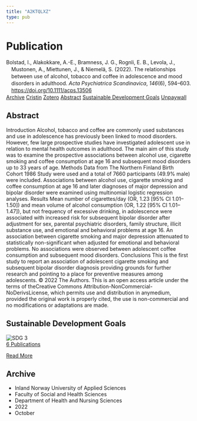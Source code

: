 ```yaml
---
title: "A2KTQLXZ"
type: pub
---
```

<h1>Publication</h1>
<article id="csl-bib-container-A2KTQLXZ" class="csl-bib-container">
  <div class="csl-bib-body" style="line-height: 1.35; padding-left: 1em; text-indent:-1em;">
  <div class="csl-entry">Bolstad, I., Alakokkare, A.-E., Bramness, J. G., Rognli, E. B., Levola, J., Mustonen, A., Miettunen, J., &amp; Niemel&#xE4;, S. (2022). The relationships between use of alcohol, tobacco and coffee in adolescence and mood disorders in adulthood. <i>Acta Psychiatrica Scandinavica</i>, <i>146</i>(6), 594&#x2013;603. <a href="https://doi.org/10.1111/acps.13506">https://doi.org/10.1111/acps.13506</a></div>
</div>
  <div class="csl-bib-buttons">
    <a href="#taxonomy-article-A2KTQLXZ" class="csl-bib-button">Archive</a>
    <a href="https://app.cristin.no/results/show.jsf?id=2063251" alt="Cristin URL" class="csl-bib-button">Cristin</a>
    <a href="http://zotero.org/groups/5402882/items/A2KTQLXZ" alt="Zotero URL" class="csl-bib-button">Zotero</a>
    <a href="#abstract-article-A2KTQLXZ" class="csl-bib-button">Abstract</a>
    <a href="#sdg-article-A2KTQLXZ" class="csl-bib-button">Sustainable Development Goals</a>
    <a href="https://www.utupub.fi/bitstream/10024/173402/1/Acta%20Psychiatr%20Scand%20-%202022%20-%20Bolstad%20-%20The%20relationships%20between%20use%20of%20alcohol%20tobacco%20and%20coffee%20in%20adolescence%20and.pdf" class="csl-bib-button">Unpaywall</a>
  </div>
  <div id="csl-bib-meta-container-A2KTQLXZ"></div>
</article>
<div id="csl-bib-meta-A2KTQLXZ" class="csl-bib-meta">
  <article id="abstract-article-A2KTQLXZ" class="abstract-article">
    <h1>Abstract</h1>
    Introduction Alcohol, tobacco and coffee are commonly used substances and use in adolescence has previously been linked to mood disorders. However, few large prospective studies have investigated adolescent use in relation to mental health outcomes in adulthood. The main aim of this study was to examine the prospective associations between alcohol use, cigarette smoking and coffee consumption at age 16 and subsequent mood disorders up to 33 years of age. Methods Data from The Northern Finland Birth Cohort 1986 Study were used and a total of 7660 participants (49.9% male) were included. Associations between alcohol use, cigarette smoking and coffee consumption at age 16 and later diagnoses of major depression and bipolar disorder were examined using multinomial logistic regression analyses. Results Mean number of cigarettes/day (OR, 1.23 [95% CI 1.01–1.50]) and mean volume of alcohol consumption (OR, 1.22 [95% CI 1.01–1.47]), but not frequency of excessive drinking, in adolescence were associated with increased risk for subsequent bipolar disorder after adjustment for sex, parental psychiatric disorders, family structure, illicit substance use, and emotional and behavioral problems at age 16. An association between cigarette smoking and major depression attenuated to statistically non-significant when adjusted for emotional and behavioral problems. No associations were observed between adolescent coffee consumption and subsequent mood disorders. Conclusions This is the first study to report an association of adolescent cigarette smoking and subsequent bipolar disorder diagnosis providing grounds for further research and pointing to a place for preventive measures among adolescents. © 2022 The Authors. This is an open access article under the terms of theCreative Commons Attribution-NonCommercial-NoDerivsLicense, which permits use and distribution in anymedium, provided the original work is properly cited, the use is non-commercial and no modifications or adaptations are made.
  </article>
  <article id="sdg-article-A2KTQLXZ" class="sdg-article">
    <h1>Sustainable Development Goals</h1>
    <div class="sdg-container"><div id="sdg3" class="sdg"> <img src="{{< params subfolder >}}images/sdg/sdg03_en.png" class="image" alt="SDG 3"> <div class="sdg-overlay"> <a href="{{< params subfolder >}}en/archive/?sdg=3#archive" class="sdg-publication-count"><span>6</span> Publications</a> <p><a href="https://sdgs.un.org/goals/goal3" class="sdg-read-more">Read More</a></p> </div> </div></div>
  </article>
  <article id="taxonomy-article-A2KTQLXZ" class="taxonomy-article">
    <h1>Archive</h1>
    <ul>
      <li>Inland Norway University of Applied Sciences</li>
      <li>Faculty of Social and Health Sciences</li>
      <li>Department of Health and Nursing Sciences</li>
      <li>2022</li>
      <li>October</li>
    </ul>
  </article>
</div>
